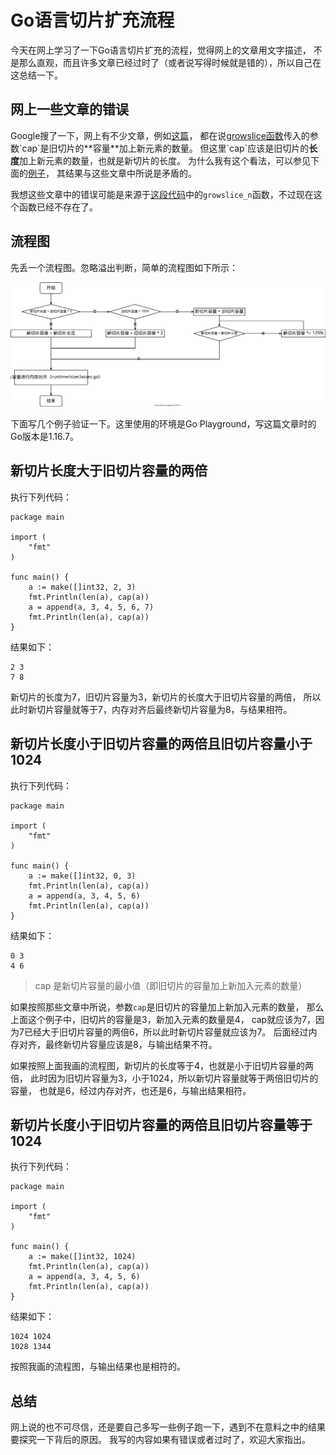 # Go语言切片扩充流程

今天在网上学习了一下Go语言切片扩充的流程，觉得网上的文章用文字描述，
不是那么直观，而且许多文章已经过时了（或者说写得时候就是错的），所以自己在这总结一下。

## 网上一些文章的错误

Google搜了一下，网上有不少文章，例如[这篇](https://www.cnblogs.com/yahuian/p/go-slice-grow.html#:~:text=cap%20%E6%98%AF%E6%96%B0%E5%88%87%E7%89%87%E5%AE%B9%E9%87%8F%E7%9A%84%E6%9C%80%E5%B0%8F%E5%80%BC%EF%BC%88%E5%8D%B3%E6%97%A7%E5%88%87%E7%89%87%E7%9A%84%E5%AE%B9%E9%87%8F%E5%8A%A0%E4%B8%8A%E6%96%B0%E5%8A%A0%E5%85%A5%E5%85%83%E7%B4%A0%E7%9A%84%E6%95%B0%E9%87%8F%EF%BC%89%EF%BC%8C%E4%B8%8A%E9%9D%A2%E7%9A%84%E4%BE%8B%E5%AD%90%E4%B8%AD%EF%BC%8Ccap%20%E5%80%BC%E4%B8%BA%205%EF%BC%882%2B3%3D5%EF%BC%89)，
都在说[growslice函数](https://golang.org/src/runtime/slice.go#:~:text=func%20growslice(et%20*_type%2C%20old%20slice%2C%20cap%20int)%20slice)传入的参数`cap`是旧切片的**容量**加上新元素的数量。
但这里`cap`应该是旧切片的**长度**加上新元素的数量，也就是新切片的长度。
为什么我有这个看法，可以参见下面的[例子](#新切片长度小于旧切片容量的两倍且旧切片容量小于1024)，
其结果与这些文章中所说是矛盾的。

我想这些文章中的错误可能是来源于[这段代码](https://github.com/golang/go/commit/32fddadd98f938018485fba6253d30273db4e5e9#diff-fc52a9434e8f6cb1b87de5e565399f0d3e5efb448408f2e2e0ea3ea12de60550R44)中的`growslice_n`函数，不过现在这个函数已经不存在了。

## 流程图

先丢一个流程图。忽略溢出判断，简单的流程图如下所示：

![流程图](../image/go-slice-expand.svg)

下面写几个例子验证一下。这里使用的环境是Go Playground，写这篇文章时的Go版本是1.16.7。

## 新切片长度大于旧切片容量的两倍

执行下列代码：
```golang
package main

import (
	"fmt"
)

func main() {
	a := make([]int32, 2, 3)
	fmt.Println(len(a), cap(a))
	a = append(a, 3, 4, 5, 6, 7)
	fmt.Println(len(a), cap(a))
}
```

结果如下：
```
2 3
7 8
```

新切片的长度为7，旧切片容量为3，新切片的长度大于旧切片容量的两倍，
所以此时新切片容量就等于7，内存对齐后最终新切片容量为8，与结果相符。

## 新切片长度小于旧切片容量的两倍且旧切片容量小于1024

执行下列代码：
```golang
package main

import (
	"fmt"
)

func main() {
	a := make([]int32, 0, 3)
	fmt.Println(len(a), cap(a))
	a = append(a, 3, 4, 5, 6)
	fmt.Println(len(a), cap(a))
}
```


结果如下：
```
0 3
4 6
```

> cap 是新切片容量的最小值（即旧切片的容量加上新加入元素的数量）

如果按照那些文章中所说，参数`cap`是旧切片的容量加上新加入元素的数量，
那么上面这个例子中，旧切片的容量是3，新加入元素的数量是4，
cap就应该为7，因为7已经大于旧切片容量的两倍6，所以此时新切片容量就应该为7。
后面经过内存对齐，最终新切片容量应该是8，与输出结果不符。

如果按照上面我画的流程图，新切片的长度等于4，也就是小于旧切片容量的两倍，
此时因为旧切片容量为3，小于1024，所以新切片容量就等于两倍旧切片的容量，
也就是6，经过内存对齐，也还是6，与输出结果相符。

## 新切片长度小于旧切片容量的两倍且旧切片容量等于1024

执行下列代码：
```golang
package main

import (
	"fmt"
)

func main() {
	a := make([]int32, 1024)
	fmt.Println(len(a), cap(a))
	a = append(a, 3, 4, 5, 6)
	fmt.Println(len(a), cap(a))
}
```

结果如下：
```
1024 1024
1028 1344
```

按照我画的流程图，与输出结果也是相符的。

## 总结

网上说的也不可尽信，还是要自己多写一些例子跑一下，遇到不在意料之中的结果要探究一下背后的原因。
我写的内容如果有错误或者过时了，欢迎大家指出。
